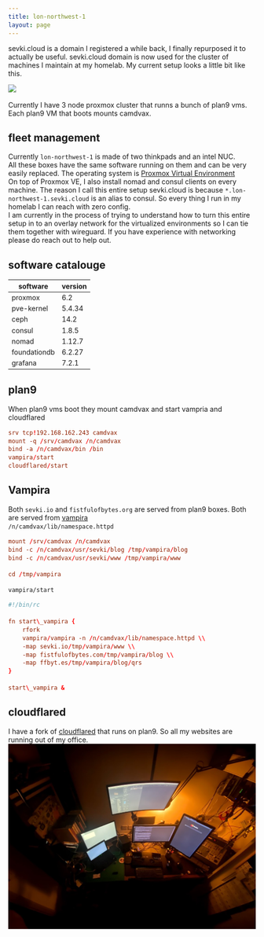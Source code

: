 ```yaml
---
title: lon-northwest-1
layout: page
---
```



sevki.cloud is a domain I registered a while back, I finally repurposed it to actually be useful. sevki.cloud domain is now used for the cluster of machines I maintain at my homelab. My current setup looks a little bit like this.

![](https://docs.google.com/drawings/d/e/2PACX-1vSa2q7xA3Prrr1DLZcT5lALfUcRUHDAdNqYimS_kzS9WOKwZMQlsOwtxS23Hf06_ppGTjoxiAjUXG6W/pub?w=800)

Currently I have 3 node proxmox cluster that runns a bunch of plan9 vms. Each plan9 VM that boots mounts camdvax.


fleet management
----------------

Currently `lon-northwest-1` is made of two thinkpads and an intel NUC.  
All these boxes have the same software running on them and can be very easily replaced. The operating system is [Proxmox Virtual Environment](https://proxmox.com/en/downloads/category/proxmox-virtual-environment)  
On top of Proxmox VE, I also install nomad and consul clients on every machine. The reason I call this entire setup sevki.cloud is because `*.lon-northwest-1.sevki.cloud` is an alias to consul. So every thing I run in my homelab I can reach with zero config.  
I am currently in the process of trying to understand how to turn this entire setup in to an overlay network for the virtualized environments so I can tie them together with wireguard. If you have experience with networking please do reach out to help out.

## software catalouge

| software     	| version 	|
|--------------	|---------	|
| proxmox      	| 6.2     	|
| pve-kernel   	| 5.4.34  	|
| ceph         	| 14.2    	|
| consul       	| 1.8.5   	|
| nomad        	| 1.12.7  	|
| foundationdb 	| 6.2.27  	|
| grafana      	| 7.2.1   	|


plan9
-----

When plan9 vms boot they mount camdvax and start vampria and cloudflared
```rc
srv tcp!192.168.162.243 camdvax
mount -q /srv/camdvax /n/camdvax
bind -a /n/camdvax/bin /bin
vampira/start
cloudflared/start        
```     

Vampira
-------

Both `sevki.io` and `fistfulofbytes.org` are served from plan9 boxes. Both are served from [vampira](https://github.com/sevki/vampira)  
`/n/camdvax/lib/namespace.httpd`

```rc
mount /srv/camdvax /n/camdvax
bind -c /n/camdvax/usr/sevki/blog /tmp/vampira/blog
bind -c /n/camdvax/usr/sevki/www /tmp/vampira/www

cd /tmp/vampira
```    

`vampira/start`
```rc
#!/bin/rc

fn start\_vampira {
    rfork
    vampira/vampira -n /n/camdvax/lib/namespace.httpd \\
    -map sevki.io/tmp/vampira/www \\
    -map fistfulofbytes.com/tmp/vampira/blog \\
    -map ffbyt.es/tmp/vampira/blog/qrs 
}

start\_vampira &
```    


cloudflared
-----------

I have a fork of [cloudflared](https://github.com/sevki/cloudflared/tree/plan9) that runs on plan9. So all my websites are running out of my office. 
![](/assets/IMG_4465.jpg)